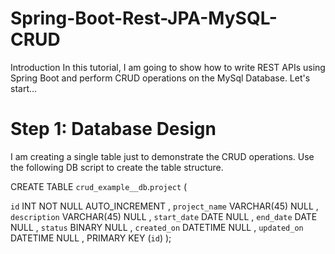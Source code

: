 # Spring-Boot-Rest-JPA-MySQL-CRUD
Introduction
In this tutorial, I am going to show how to write REST APIs using Spring Boot and perform CRUD operations on the MySql Database. Let's start...



# Step 1: Database Design 
I am creating a single table just to demonstrate the CRUD operations. Use the following DB script to create the table structure. 

CREATE  TABLE `crud_example__db`.`project` (

  `id` INT NOT NULL AUTO_INCREMENT ,
  `project_name` VARCHAR(45) NULL ,
  `description` VARCHAR(45) NULL ,
  `start_date` DATE NULL ,
  `end_date` DATE NULL ,
  `status` BINARY NULL ,
  `created_on` DATETIME NULL ,
  `updated_on` DATETIME NULL ,
  PRIMARY KEY (`id`) );
